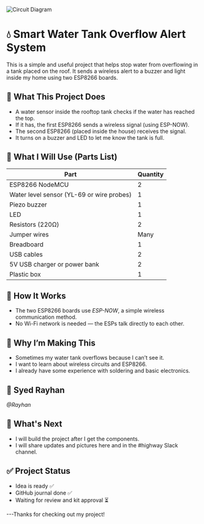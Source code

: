 ![Circuit Diagram](circuit%20-diagram.jpg)

# 💧 Smart Water Tank Overflow Alert System

This is a simple and useful project that helps stop water from overflowing in a tank placed on the roof. It sends a wireless alert to a buzzer and light inside my home using two ESP8266 boards.

## 🌟 What This Project Does

- A water sensor inside the rooftop tank checks if the water has reached the top.
- If it has, the first ESP8266 sends a wireless signal (using ESP-NOW).
- The second ESP8266 (placed inside the house) receives the signal.
- It turns on a buzzer and LED to let me know the tank is full.

## 🔧 What I Will Use (Parts List)

| Part                          | Quantity |
|-------------------------------|----------|
| ESP8266 NodeMCU               | 2        |
| Water level sensor (YL-69 or wire probes) | 1        |
| Piezo buzzer                  | 1        |
| LED                           | 1        |
| Resistors (220Ω)              | 2        |
| Jumper wires                  | Many     |
| Breadboard                    | 1        |
| USB cables                    | 2        |
| 5V USB charger or power bank  | 2        |
| Plastic box                   | 1        |

## 📡 How It Works

- The two ESP8266 boards use *ESP-NOW*, a simple wireless communication method.
- No Wi-Fi network is needed — the ESPs talk directly to each other.

## 🧠 Why I’m Making This

- Sometimes my water tank overflows because I can’t see it.
- I want to learn about wireless circuits and ESP8266.
- I already have some experience with soldering and basic electronics.

## 👤 Syed Rayhan

*@Rayhan*

## 🚧 What's Next

- I will build the project after I get the components.
- I will share updates and pictures here and in the #highway Slack channel.

## ✅ Project Status

- Idea is ready ✅  
- GitHub journal done ✅  
- Waiting for review and kit approval ⏳

---Thanks for checking out my project!
